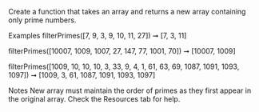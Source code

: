 Create a function that takes an array and returns a new array containing only prime numbers.

Examples
filterPrimes([7, 9, 3, 9, 10, 11, 27]) ➞ [7, 3, 11]

filterPrimes([10007, 1009, 1007, 27, 147, 77, 1001, 70]) ➞ [10007, 1009]

filterPrimes([1009, 10, 10, 10, 3, 33, 9, 4, 1, 61, 63, 69, 1087, 1091, 1093, 1097]) ➞ [1009, 3, 61, 1087, 1091, 1093, 1097]

Notes
New array must maintain the order of primes as they first appear in the original array.
Check the Resources tab for help.
